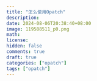```yaml
---
title: "怎么使用Opatch"
description: 
date: 2024-08-06T20:38:40+08:00
image: 119588511_p0.png
math: 
license: 
hidden: false
comments: true
draft: true
categories: ["opatch"]
tags: ["opatch"]
---
```



